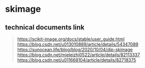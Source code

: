 # skimage


## technical documents link
>https://scikit-image.org/docs/stable/user_guide.html <br>
>https://blog.csdn.net/u013010889/article/details/54347089 <br>
>https://sunocean.life/blog/blog/2020/10/04/dip-skimage <br>
>https://blog.csdn.net/mieleizhi0522/article/details/82113337 <br>
>https://blog.csdn.net/u011668104/article/details/82718375 <br>
